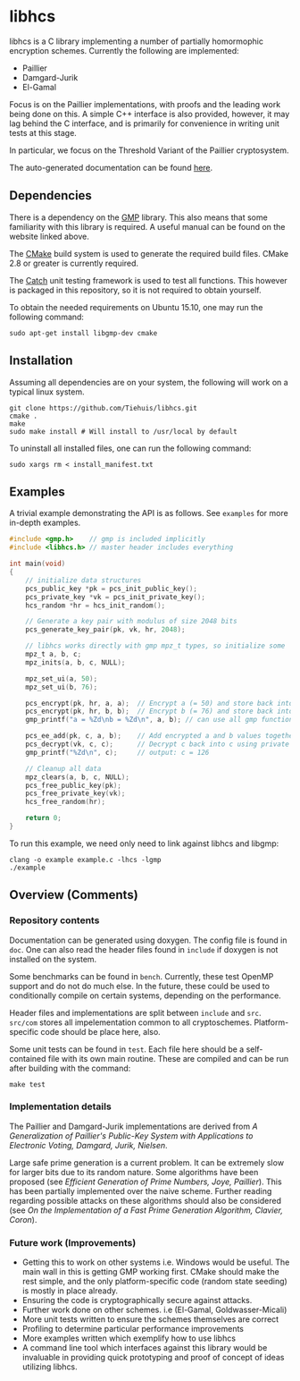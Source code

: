 # libhcs #

libhcs is a C library implementing a number of partially homormophic encryption
schemes. Currently the following are implemented:

* Paillier
* Damgard-Jurik
* El-Gamal

Focus is on the Paillier implementations, with proofs and the leading work
being done on this. A simple C++ interface is also provided, however, it may
lag behind the C interface, and is primarily for convenience in writing unit
tests at this stage.

In particular, we focus on the Threshold Variant of the Paillier
cryptosystem.

The auto-generated documentation can be found [here](https://tiehuis.github.io/libhcs).

## Dependencies

There is a dependency on the [GMP](https://gmplib.org/) library. This also
means that some familiarity with this library is required. A useful manual can
be found on the website linked above.

The [CMake](http://www.cmake.org/) build system is used to generate the
required build files. CMake 2.8 or greater is currently required.

The [Catch](https://github.com/philsquared/Catch) unit testing framework is
used to test all functions. This however is packaged in this repository, so it
is not required to obtain yourself.

To obtain the needed requirements on Ubuntu 15.10, one may run the following
command:

    sudo apt-get install libgmp-dev cmake

## Installation

Assuming all dependencies are on your system, the following will work on a
typical linux system.

    git clone https://github.com/Tiehuis/libhcs.git
    cmake .
    make
    sudo make install # Will install to /usr/local by default

To uninstall all installed files, one can run the following command:

    sudo xargs rm < install_manifest.txt

## Examples

A trivial example demonstrating the API is as follows. See ``examples``
for more in-depth examples.

```c
#include <gmp.h>    // gmp is included implicitly
#include <libhcs.h> // master header includes everything

int main(void)
{
    // initialize data structures
    pcs_public_key *pk = pcs_init_public_key();
    pcs_private_key *vk = pcs_init_private_key();
    hcs_random *hr = hcs_init_random();

    // Generate a key pair with modulus of size 2048 bits
    pcs_generate_key_pair(pk, vk, hr, 2048);

    // libhcs works directly with gmp mpz_t types, so initialize some
    mpz_t a, b, c;
    mpz_inits(a, b, c, NULL);

    mpz_set_ui(a, 50);
    mpz_set_ui(b, 76);

    pcs_encrypt(pk, hr, a, a);  // Encrypt a (= 50) and store back into a
    pcs_encrypt(pk, hr, b, b);  // Encrypt b (= 76) and store back into b
    gmp_printf("a = %Zd\nb = %Zd\n", a, b); // can use all gmp functions still

    pcs_ee_add(pk, c, a, b);    // Add encrypted a and b values together into c
    pcs_decrypt(vk, c, c);      // Decrypt c back into c using private key
    gmp_printf("%Zd\n", c);     // output: c = 126

    // Cleanup all data
    mpz_clears(a, b, c, NULL);
    pcs_free_public_key(pk);
    pcs_free_private_key(vk);
    hcs_free_random(hr);

    return 0;
}
```

To run this example, we need only need to link against libhcs and libgmp:

    clang -o example example.c -lhcs -lgmp
    ./example

## Overview (Comments)

### Repository contents

Documentation can be generated using doxygen. The config file is found in
``doc``. One can also read the header files found in ``include`` if doxygen is
not installed on the system.

Some benchmarks can be found in ``bench``. Currently, these test OpenMP support
and do not do much else. In the future, these could be used to conditionally
compile on certain systems, depending on the performance.

Header files and implementations are split between ``include`` and ``src``.
``src/com`` stores all impelementation common to all cryptoschemes.
Platform-specific code should be place here, also.

Some unit tests can be found in ``test``. Each file here should be a
self-contained file with its own main routine. These are compiled and can be
run after building with the command:

    make test

### Implementation details

The Paillier and Damgard-Jurik implementations are derived from
*A Generalization of Paillier's Public-Key System with Applications to
Electronic Voting, Damgard, Jurik, Nielsen*.

Large safe prime generation is a current problem. It can be extremely slow
for larger bits due to its random nature. Some algorithms have been proposed
(see *Efficient Generation of Prime Numbers, Joye, Paillier*). This has been
partially implemented over the naive scheme. Further reading regarding
possible attacks on these algorithms should also be considered (see
*On the Implementation of a Fast Prime Generation Algorithm, Clavier, Coron*).

### Future work (Improvements)

* Getting this to work on other systems i.e. Windows would be useful. The main
wall in this is getting GMP working first. CMake should make the rest simple,
and the only platform-specific code (random state seeding) is mostly in place
already.
* Ensuring the code is cryptographically secure against attacks.
* Further work done on other schemes. i.e (El-Gamal, Goldwasser-Micali)
* More unit tests written to ensure the schemes themselves are correct
* Profiling to determine particular performance improvements
* More examples written which exemplify how to use libhcs
* A command line tool which interfaces against this library would be invaluable
in providing quick prototyping and proof of concept of ideas utilizing libhcs.
